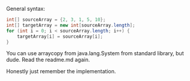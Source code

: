 General syntax:
```java
int[] sourceArray = {2, 3, 1, 5, 10};
int[] targetArray = new int[sourceArray.length];
for (int i = 0; i < sourceArray.length; i++) {
	targetArray[i] = sourceArray[i];
} 
```
You can use arraycopy from java.lang.System from standard library, but dude. Read the readme.md again.

Honestly just remember the implementation.